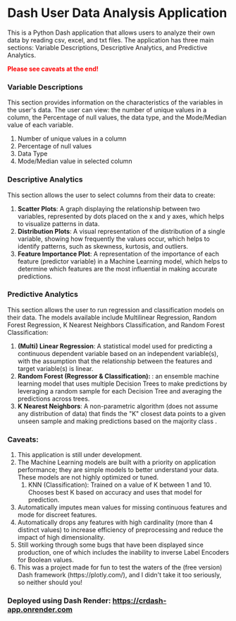 # Dash User Data Analysis Application
This is a Python Dash application that allows users to analyze their own data by reading csv, excel, and txt files. The application has three main sections: Variable Descriptions, Descriptive Analytics, and Predictive Analytics. 

<span style="color:red"><strong> Please see caveats at the end! </strong></span>

### Variable Descriptions
This section provides information on the characteristics of the variables in the user's data. The user can view: the number of unique values in a column, the Percentage of null values, the data type, and the Mode/Median value of each variable.
<ol>
  <li>Number of unique values in a column</li>
  <li>Percentage of null values</li>
  <li>Data Type</li>
  <li>Mode/Median value in selected column</li>
</ol>

### Descriptive Analytics
This section allows the user to select columns from their data to create:
<ol>
  <li><strong>Scatter Plots</strong>: A graph displaying the relationship between two variables, represented by dots placed on the x and y axes, which helps to visualize patterns in data.</li>
  <li><strong>Distribution Plots</strong>: A visual representation of the distribution of a single variable, showing how frequently the values occur, which helps to identify patterns, such as skewness, kurtosis, and outliers.</li>
  <li><strong>Feature Importance Plot</strong>: A representation of the importance of each feature (predictor variable) in a Machine Learning model, which helps to determine which features are the most influential in making accurate predictions.</li>
</ol>

### Predictive Analytics
This section allows the user to run regression and classification models on their data. The models available include Multilinear Regression, Random Forest Regression, K Nearest Neighbors Classification, and Random Forest Classification:
<ol>
  <li><strong>(Multi) Linear Regression</strong>: A statistical model used for predicting a continuous dependent variable based on an independent variable(s), with the assumption that the relationship between the features and target variable(s) is linear.</li>
  <li><strong>Random Forest (Regressor & Classification): </strong>: an ensemble machine learning model that uses multiple Decision Trees to make predictions by leveraging a random sample for each Decision Tree and averaging the predictions across trees.</li>
  <li><strong>K Nearest Neighbors</strong>: A non-parametric algorithm (does not assume any distribution of data) that finds the "K" closest data points to a given unseen sample and making predictions based on the majority class .</li>
</ol>


### Caveats:

<ol>
  <li>This application is still under development.</li>
  <li>The Machine Learning models are built with a priority on application performance; they are simple models to better understand your data. These models are not highly optimized or tuned. 
    <ol>
      <li>KNN (Classification): Trained on a value of K between 1 and 10. Chooses best K based on accuracy and uses that model for prediction.</li>
    </ol>
  </li>
  <li>Automatically imputes mean values for missing continuous features and mode for discreet features.</li>
  <li>Automatically drops any features with high cardinality (more than 4 distinct values) to increase efficiency of preprocessing and reduce the impact of high dimensionality.</li>
  <li>Still working through some bugs that have been displayed since production, one of which includes the inability to inverse Label Encoders for Boolean values.</li>
  <li>This was a project made for fun to test the waters of the (free version) Dash framework (https://plotly.com/), and I didn't take it too seriously, so neither should you! </li>
</ol>


### Deployed using Dash Render: https://crdash-app.onrender.com


